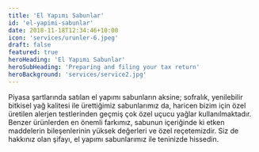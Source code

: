 ```yaml
---
title: 'El Yapımı Sabunlar'
id: 'el-yapimi-sabunlar'
date: 2018-11-18T12:34:46+10:00
icon: 'services/urunler-6.jpeg'
draft: false
featured: true
heroHeading: 'El Yapımı Sabunlar'
heroSubHeading: 'Preparing and filing your tax return'
heroBackground: 'services/service2.jpg'
---
```


Piyasa şartlarında satılan  el yapımı sabunların aksine; sofralık, yenilebilir bitkisel yağ kalitesi ile ürettiğimiz sabunlarımız da, haricen bizim için özel üretilen alerjen testlerinden geçmiş çok özel uçucu yağlar kullanılmaktadır. Benzer ürünlerden en önemli farkımız, sabunun içeriğinde ki etken maddelerin bileşenlerinin yüksek değerleri ve özel reçetemizdir. Siz de  hakkınız olan şifayı, el  yapımı sabunlarımız ile teninizde hissedin.


